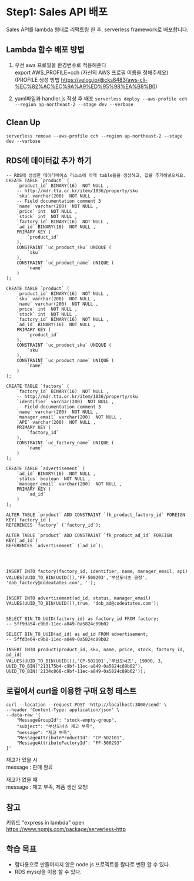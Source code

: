 # Step1: Sales API 배포

Sales API를 lambda 형태로 리팩토링 한 후, serverless framework로 배포합니다.

## Lambda 함수 배포 방법
1. 우선 aws 프로필을 환경변수로 적용해준다 <br>
export AWS_PROFILE=cch (자신의 AWS 프로필 이름을 정해주세요) <br>
(PROFILE 생성 방법 https://velog.io/@cks8483/aws-cli-%EC%82%AC%EC%9A%A9%ED%95%98%EA%B8%B0)

2. yaml파일과 handler.js 작성 후 배포
```serverless deploy --aws-profile cch --region ap-northeast-2 --stage dev --verbose```

## Clean Up
```serverless remove --aws-profile cch --region ap-northeast-2 --stage dev --verbose```

## RDS에 데이터값 추가 하기
```
-- RDS에 생성한 데이터베이스 리소스에 아래 table들을 생성하고, 값을 추가해넣으세요.
CREATE TABLE `product` (
    `product_id` BINARY(16)  NOT NULL ,
    -- http://mdr.tta.or.kr/item/1036/property/sku
    `sku` varchar(200)  NOT NULL ,
    -- Field documentation comment 3
    `name` varchar(200)  NOT NULL ,
    `price` int  NOT NULL ,
    `stock` int  NOT NULL ,
    `factory_id` BINARY(16)  NOT NULL ,
    `ad_id` BINARY(16)  NOT NULL ,
    PRIMARY KEY (
        `product_id`
    ),
    CONSTRAINT `uc_product_sku` UNIQUE (
        `sku`
    ),
    CONSTRAINT `uc_product_name` UNIQUE (
        `name`
    )
);

CREATE TABLE `product` (
    `product_id` BINARY(16)  NOT NULL ,
    `sku` varchar(200)  NOT NULL ,
    `name` varchar(200)  NOT NULL ,
    `price` int  NOT NULL ,
    `stock` int  NOT NULL ,
    `factory_id` BINARY(16)  NOT NULL ,
    `ad_id` BINARY(16)  NOT NULL ,
    PRIMARY KEY (
        `product_id`
    ),
    CONSTRAINT `uc_product_sku` UNIQUE (
        `sku`
    ),
    CONSTRAINT `uc_product_name` UNIQUE (
        `name`
    )
);

CREATE TABLE `factory` (
    `factory_id` BINARY(16)  NOT NULL ,
    -- http://mdr.tta.or.kr/item/1036/property/sku
    `identifier` varchar(200)  NOT NULL ,
    -- Field documentation comment 3
    `name` varchar(200)  NOT NULL ,
    `manager_email` varchar(200)  NOT NULL ,
    `API` varchar(200)  NOT NULL ,
    PRIMARY KEY (
        `factory_id`
    ),
    CONSTRAINT `uc_factory_name` UNIQUE (
        `name`
    )
);

CREATE TABLE `advertisement` (
    `ad_id` BINARY(16)  NOT NULL ,
    `status` boolean  NOT NULL ,
    `manager_email` varchar(200)  NOT NULL ,
    PRIMARY KEY (
        `ad_id`
    )
);

ALTER TABLE `product` ADD CONSTRAINT `fk_product_factory_id` FOREIGN KEY(`factory_id`)
REFERENCES `factory` (`factory_id`);

ALTER TABLE `product` ADD CONSTRAINT `fk_product_ad_id` FOREIGN KEY(`ad_id`)
REFERENCES `advertisement` (`ad_id`);




INSERT INTO factory(factory_id, identifier, name, manager_email, api) VALUES(UUID_TO_BIN(UUID()),'FF-500293','부산도너츠 공장', 'dob_factory@codeatates.com', '');


INSERT INTO advertisement(ad_id, status, manager_email) VALUES(UUID_TO_BIN(UUID()),true, 'dob_ad@codeatates.com');


SELECT BIN_TO_UUID(factory_id) as factory_id FROM factory;
-- 5ff9da54-c9b8-11ec-a849-0a5824c89b02

SELECT BIN_TO_UUID(ad_id) as ad_id FROM advertisement;
-- 5ffd3e64-c9b8-11ec-a849-0a5824c89b02

INSERT INTO product(product_id, sku, name, price, stock, factory_id, ad_id)
VALUES(UUID_TO_BIN(UUID()),'CP-502101','부산도너츠', 19900, 3, UUID_TO_BIN("213175b4-c9bf-11ec-a849-0a5824c89b02"),
UUID_TO_BIN('2134c868-c9bf-11ec-a849-0a5824c89b02'));
```



## 로컬에서 curl을 이용한 구매 요청 테스트
```
curl --location --request POST 'http://localhost:3000/send' \
--header 'Content-Type: application/json' \
--data-raw '{
    "MessageGroupId": "stock-empty-group",
    "subject": "부산도너츠 재고 부족",
    "message": "재고 부족",
    "MessageAttributeProductId": "CP-502101",
    "MessageAttributeFactoryId": "FF-500293"
}'
```

재고가 있을 시 <br>
message : 판매 완료

재고가 없을 때 <br>
message : 재고 부족, 제품 생산 요청!

## 참고 
키워드 "express in lambda"
open https://www.npmjs.com/package/serverless-http

## 학습 목표
- 람다용으로 만들어지지 않은 node.js 프로젝트를 람다로 변환 할 수 있다.
- RDS mysql을 이용 할 수 있다.
